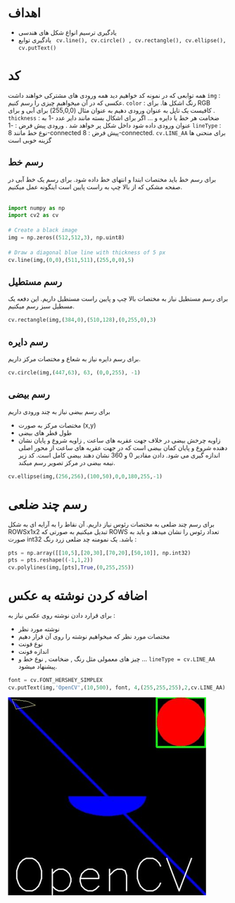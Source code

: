 # اهداف 
* یادگیری ترسیم انواع شکل های هندسی
* یادگیری توابع ` cv.line(), cv.circle() , cv.rectangle(), cv.ellipse(), cv.putText()`

# کد
همه توابعی که در نمونه کد خواهیم دید همه ورودی های مشترکی خواهند داشت
`img` : عکسی که در آن میخواهیم چیزی را رسم کنیم.
`color` : رنگ اشکل ها. برای RGB کافیست یک تاپل به عنوان ورودی دهیم به عنوان مثال (255,0,0) برای آبی و برای .
`thickness` : ضخامت هر خط یا دایره و ...  اگر برای اشکال بسته مانند دایر عدد -1 به عنوان ورودی داده شود داخل شکل پر خواهد شد . ورودی پیش فرض : -1
`lineType` :  نوع خط مانند 8-connected  پیش فرض  :   8-connected. `cv.LINE_AA` برای منحنی ها گزینه خوبی است


## رسم خط
برای رسم خط باید مختصات ابتدا و انتهای خط داده شود. برای رسم یک خط آبی در صفحه مشکی که از بالا چپ به راست پایین است اینگونه عمل میکنیم.

```python

import numpy as np
import cv2 as cv
 
# Create a black image
img = np.zeros((512,512,3), np.uint8)
 
# Draw a diagonal blue line with thickness of 5 px
cv.line(img,(0,0),(511,511),(255,0,0),5)

```

## رسم مستطیل

برای رسم مستطیل نیاز به مختصات بالا چپ و پایین راست مستطیل داریم.
این دفعه یک مسطیل سبز رسم میکنیم.

```python
cv.rectangle(img,(384,0),(510,128),(0,255,0),3)
```

## رسم دایره
برای رسم دایره نیاز به شعاع و مختصات مرکز داریم.
```python
cv.circle(img,(447,63), 63, (0,0,255), -1)
```
## رسم بیضی

برای رسم بیضی نیاز به چند ورودی داریم
* مختصات مرکز به صورت (x,y)
* طول قطر های بیضی
* زاویه چرخش بیضی در خلاف جهت عقربه های ساعت , زاویه شروع و پایان نشان دهنده شروع و پایان کمان بیضی است که در جهت عقربه های ساعت از محور اصلی اندازه گیری می شود. دادن مقادیر 0 و 360 نشان دهند بیضی کامل است.
کد زیر نیمه بیضی در مرکز تصویر رسم میکند.
```python
cv.ellipse(img,(256,256),(100,50),0,0,180,255,-1)
```

# رسم چند ضلعی
برای رسم چند ضلعی به مختصات رئوس نیاز داریم.
آن نقاط را به آرایه ای به شکل ROWSx1x2 تبدیل میکنیم به صورتی که ROWS تعداد رئوس را نشان میدهد و باید به صورت int32 باشد.
یک نمومنه چد ضلعی زرد رنگ :
```python
pts = np.array([[10,5],[20,30],[70,20],[50,10]], np.int32)
pts = pts.reshape((-1,1,2))
cv.polylines(img,[pts],True,(0,255,255))
```

# اضافه کردن نوشته به عکس
برای قرارد دادن نوشته روی عکس نیاز به :
* نوشته مورد نظر
* مختصات مورد نظر که میخواهیم نوشته را روی آن قرار دهیم
* نوع فونت
* اندازه فونت
* چیز های معمولی مثل رنگ , ضخامت , نوع خط و ...  `lineType = cv.LINE_AA` پیشنهاد میشود.

```python
font = cv.FONT_HERSHEY_SIMPLEX
cv.putText(img,'OpenCV',(10,500), font, 4,(255,255,255),2,cv.LINE_AA)
```
![resault](./assets/drawing_result.jpg)